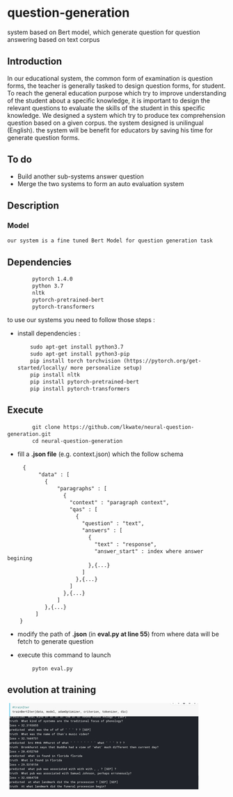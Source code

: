 # question-generation
system based on Bert model, which generate question for question answering based on text corpus

## Introduction 
In our educational system, the common form of examination is question forms, the teacher is generally tasked to design question forms, for student. To reach the general education purpose which try to improve understanding of the student about a specific knowledge, it is important to design the relevant questions to evaluate the skills of the student in this specific knowledge. We designed a system which try to produce tex comprehension question based on a given corpus. the system designed is unilingual (English). the system will be benefit for educators by saving his time for generate question forms.  

## To do
* Build another sub-systems answer question
* Merge the two systems to form an auto evaluation system 

## Description
### Model
	our system is a fine tuned Bert Model for question generation task

## Dependencies
```
	  	pytorch 1.4.0
	  	python 3.7 
	  	nltk
	  	pytorch-pretrained-bert
	  	pytorch-transformers
```
to use our systems you need to follow those steps : 

* install dependencies : 

	```
	  	sudo apt-get install python3.7
	  	sudo apt-get install python3-pip
	  	pip install torch torchvision (https://pytorch.org/get-started/locally/ more personalize setup)
	  	pip install nltk 
	  	pip install pytorch-pretrained-bert
	  	pip install pytorch-transformers
	```
	

##  Execute
```
	  	git clone https://github.com/lkwate/neural-question-generation.git
	  	cd neural-question-generation
```
* fill a **.json file** (e.g. context.json) which the follow schema
```
  	 {
    	  "data" : [
    	    {
    	    	"paragraphs" : [
    	          {
    	            "context" : "paragraph context",
    	            "qas" : [
    	              {
    	                "question" : "text", 
    	                "answers" : [
    	                  {
    	                    "text" : "response",
    	                    "answer_start" : index where answer begining
    	                  },{...}
    	                ]
    	              },{...}
    	            ]
    	          },{...}
    	        ]
    	    },{...}
    	 ]
    }
```
* modify the path of **.json** (in **eval.py at line 55**) from where data will be fetch to generate question 

* execute this command to launch

```
	  	pyton eval.py
```
## evolution at training


![alt text](https://github.com/lkwate/neural-question-generation/blob/master/training.jpg)

